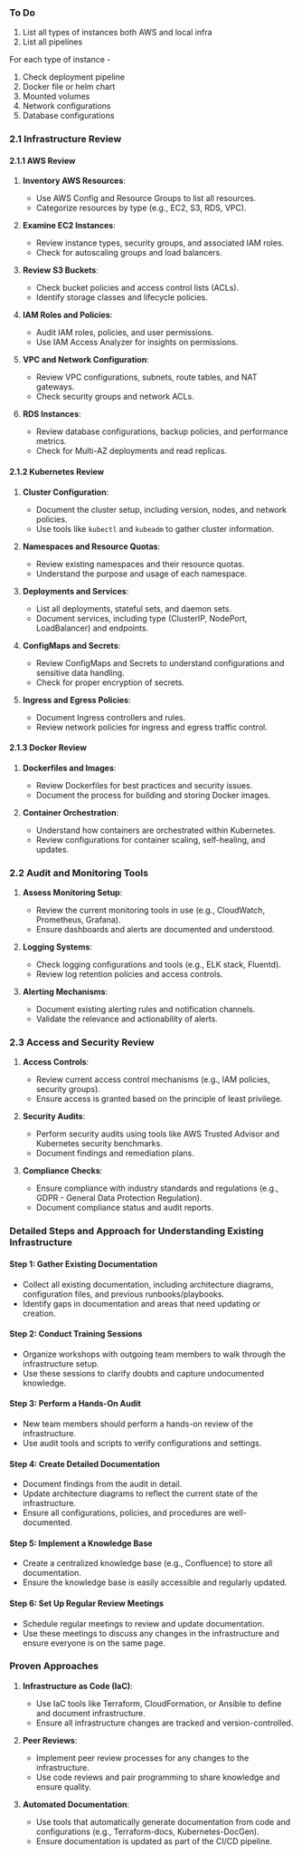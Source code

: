 ### To Do

1. List all types of instances both AWS and local infra
2. List all pipelines

For each type of instance -

1. Check deployment pipeline
2. Docker file or helm chart
3. Mounted volumes
4. Network configurations
5. Database configurations

### 2.1 Infrastructure Review

#### 2.1.1 AWS Review

1. **Inventory AWS Resources**:

   - Use AWS Config and Resource Groups to list all resources.
   - Categorize resources by type (e.g., EC2, S3, RDS, VPC).

2. **Examine EC2 Instances**:

   - Review instance types, security groups, and associated IAM roles.
   - Check for autoscaling groups and load balancers.

3. **Review S3 Buckets**:

   - Check bucket policies and access control lists (ACLs).
   - Identify storage classes and lifecycle policies.

4. **IAM Roles and Policies**:

   - Audit IAM roles, policies, and user permissions.
   - Use IAM Access Analyzer for insights on permissions.

5. **VPC and Network Configuration**:

   - Review VPC configurations, subnets, route tables, and NAT gateways.
   - Check security groups and network ACLs.

6. **RDS Instances**:
   - Review database configurations, backup policies, and performance metrics.
   - Check for Multi-AZ deployments and read replicas.

#### 2.1.2 Kubernetes Review

1. **Cluster Configuration**:

   - Document the cluster setup, including version, nodes, and network policies.
   - Use tools like `kubectl` and `kubeadm` to gather cluster information.

2. **Namespaces and Resource Quotas**:

   - Review existing namespaces and their resource quotas.
   - Understand the purpose and usage of each namespace.

3. **Deployments and Services**:

   - List all deployments, stateful sets, and daemon sets.
   - Document services, including type (ClusterIP, NodePort, LoadBalancer) and endpoints.

4. **ConfigMaps and Secrets**:

   - Review ConfigMaps and Secrets to understand configurations and sensitive data handling.
   - Check for proper encryption of secrets.

5. **Ingress and Egress Policies**:
   - Document Ingress controllers and rules.
   - Review network policies for ingress and egress traffic control.

#### 2.1.3 Docker Review

1. **Dockerfiles and Images**:

   - Review Dockerfiles for best practices and security issues.
   - Document the process for building and storing Docker images.

2. **Container Orchestration**:
   - Understand how containers are orchestrated within Kubernetes.
   - Review configurations for container scaling, self-healing, and updates.

### 2.2 Audit and Monitoring Tools

1. **Assess Monitoring Setup**:

   - Review the current monitoring tools in use (e.g., CloudWatch, Prometheus, Grafana).
   - Ensure dashboards and alerts are documented and understood.

2. **Logging Systems**:

   - Check logging configurations and tools (e.g., ELK stack, Fluentd).
   - Review log retention policies and access controls.

3. **Alerting Mechanisms**:
   - Document existing alerting rules and notification channels.
   - Validate the relevance and actionability of alerts.

### 2.3 Access and Security Review

1. **Access Controls**:

   - Review current access control mechanisms (e.g., IAM policies, security groups).
   - Ensure access is granted based on the principle of least privilege.

2. **Security Audits**:

   - Perform security audits using tools like AWS Trusted Advisor and Kubernetes security benchmarks.
   - Document findings and remediation plans.

3. **Compliance Checks**:
   - Ensure compliance with industry standards and regulations (e.g., GDPR - General Data Protection Regulation).
   - Document compliance status and audit reports.

### Detailed Steps and Approach for Understanding Existing Infrastructure

#### Step 1: Gather Existing Documentation

- Collect all existing documentation, including architecture diagrams, configuration files, and previous runbooks/playbooks.
- Identify gaps in documentation and areas that need updating or creation.

#### Step 2: Conduct Training Sessions

- Organize workshops with outgoing team members to walk through the infrastructure setup.
- Use these sessions to clarify doubts and capture undocumented knowledge.

#### Step 3: Perform a Hands-On Audit

- New team members should perform a hands-on review of the infrastructure.
- Use audit tools and scripts to verify configurations and settings.

#### Step 4: Create Detailed Documentation

- Document findings from the audit in detail.
- Update architecture diagrams to reflect the current state of the infrastructure.
- Ensure all configurations, policies, and procedures are well-documented.

#### Step 5: Implement a Knowledge Base

- Create a centralized knowledge base (e.g., Confluence) to store all documentation.
- Ensure the knowledge base is easily accessible and regularly updated.

#### Step 6: Set Up Regular Review Meetings

- Schedule regular meetings to review and update documentation.
- Use these meetings to discuss any changes in the infrastructure and ensure everyone is on the same page.

### Proven Approaches

1. **Infrastructure as Code (IaC)**:

   - Use IaC tools like Terraform, CloudFormation, or Ansible to define and document infrastructure.
   - Ensure all infrastructure changes are tracked and version-controlled.

2. **Peer Reviews**:

   - Implement peer review processes for any changes to the infrastructure.
   - Use code reviews and pair programming to share knowledge and ensure quality.

3. **Automated Documentation**:
   - Use tools that automatically generate documentation from code and configurations (e.g., Terraform-docs, Kubernetes-DocGen).
   - Ensure documentation is updated as part of the CI/CD pipeline.
